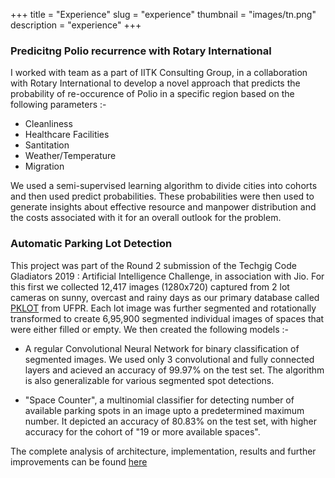 +++
title = "Experience"
slug = "experience"
thumbnail = "images/tn.png"
description = "experience"
+++

### Predicitng Polio recurrence with Rotary International

I worked with team as a part of IITK Consulting Group, in a collaboration with Rotary International to develop a novel approach that predicts the probability of re-occurence of Polio in a specific region based on the following parameters :-

* Cleanliness
* Healthcare Facilities
* Santitation
* Weather/Temperature
* Migration

We used a semi-supervised learning algorithm to divide cities into cohorts and then used predict probabilities. These probabilities were then used to generate insights about effective resource and manpower distribution and the costs associated with it for an overall outlook for the problem.

### Automatic Parking Lot Detection

This project was part of the Round 2 submission of the Techgig Code Gladiators 2019 : Artificial Intelligence Challenge, in association with Jio. For this first we collected 12,417 images (1280x720) captured from 2 lot cameras on sunny, overcast and rainy days as our primary database called [PKLOT](https://web.inf.ufpr.br/vri/databases/parking-lot-database/) from UFPR. Each lot image was further segmented and rotationally transformed to create 6,95,900 segmented individual images of spaces that were either filled or empty. We then created the following models :-

* A regular Convolutional Neural Network for binary classification of segmented images. We used only 3 convolutional and fully connected layers and acieved an accuracy of 99.97% on the test set. The algorithm is also generalizable for various segmented spot detections.

* "Space Counter", a multinomial classifier for detecting number of available parking spots in an image upto a predetermined maximum number. It depicted an accuracy of 80.83% on the test set, with higher accuracy for the cohort of "19 or more available spaces".

The complete analysis of architecture, implementation, results and further improvements can be found [here](../files/Aviato-Presentation.pdf)
